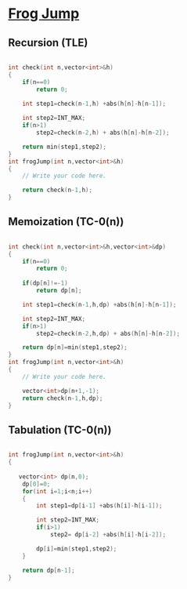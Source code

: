 <h1><a href="https://www.codingninjas.com/studio/problems/frog-jump_3621012">Frog Jump</a></h1>

## Recursion (TLE)

```cpp

int check(int n,vector<int>&h)
{
    if(n==0)
        return 0;
    
    int step1=check(n-1,h) +abs(h[n]-h[n-1]);

    int step2=INT_MAX;
    if(n>1)
        step2=check(n-2,h) + abs(h[n]-h[n-2]);

    return min(step1,step2);
}
int frogJump(int n,vector<int>&h)
{
    // Write your code here.

    return check(n-1,h);
}
```

## Memoization (TC-0(n))

```cpp

int check(int n,vector<int>&h,vector<int>&dp)
{
    if(n==0)
        return 0;
    
    if(dp[n]!=-1)
        return dp[n];

    int step1=check(n-1,h,dp) +abs(h[n]-h[n-1]);

    int step2=INT_MAX;
    if(n>1)
        step2=check(n-2,h,dp) + abs(h[n]-h[n-2]);

    return dp[n]=min(step1,step2);
}
int frogJump(int n,vector<int>&h)
{
    // Write your code here.

    vector<int>dp(n+1,-1);
    return check(n-1,h,dp);
}
```
## Tabulation (TC-0(n))

```cpp

int frogJump(int n,vector<int>&h)
{
    
   vector<int> dp(n,0);
    dp[0]=0;
    for(int i=1;i<n;i++)
    {
        int step1=dp[i-1] +abs(h[i]-h[i-1]);

        int step2=INT_MAX;
        if(i>1)
            step2= dp[i-2] +abs(h[i]-h[i-2]);

        dp[i]=min(step1,step2);
    }

    return dp[n-1];
}
